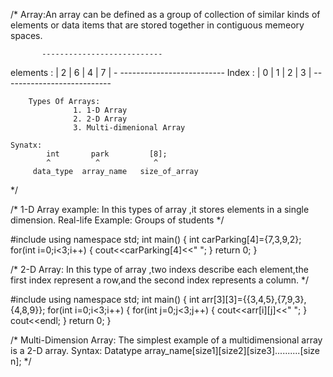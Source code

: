 /*
Array:An array can be defined as a group of collection of similar kinds of elements or data items that are stored together
in contiguous memeory spaces.

           ---------------------------
elements : | 2  |  6   |    4   |   7 |
           - --------------------------
Index    : | 0  |  1   |    2   |   3 |
           ---------------------------

        Types Of Arrays:
                  1. 1-D Array
                  2. 2-D Array
                  3. Multi-dimenional Array

    Synatx:
            int       park         [8];
            ^          ^            ^
         data_type  array_name   size_of_array

*/

/*
 1-D Array example:
 In this types of array ,it stores elements in a single dimension.
 Real-life Example: Groups of students
 */


#include<iostream>
using namespace std;
int main()
{
    int carParking[4]={7,3,9,2};
    for(int i=0;i<3;i++)
    {
        cout<<carParking[4]<<" ";
    }
    return 0;
}



/*
2-D Array:
In this type of array ,two indexs describe each element,the first index represent a row,and the second index represents
a column.
*/


#include<iostream>
using namespace std;
int main()
{
    int arr[3][3]={{3,4,5},{7,9,3},{4,8,9}};
    for(int i=0;i<3;i++)
    {
        for(int j=0;j<3;j++)
        {
           cout<<arr[i][j]<<" ";
        }
           cout<<endl;
    }
    return 0;
}

/*
Multi-Dimension Array:
The simplest example of a multidimensional array is a 2-D array.
     Syntax:
          Datatype array_name[size1][size2][size3]..........[size n];
*/
